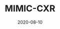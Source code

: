 ---
title: "MIMIC-CXR"
linkTitle: "CXR"
date: 2020-08-10
weight: 10
description: >
  Tutorials for the MIMIC-CXR module.
---